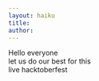 ```yaml
---
layout: haiku
title:
author:
---
```

Hello everyone <br>
let us do our best for this <br>
live hacktoberfest <br>